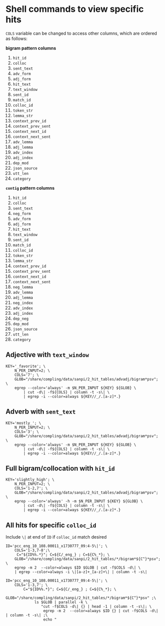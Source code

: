 # Shell commands to view specific hits

`COLS` variable can be changed to access other columns, which are ordered as follows:

**bigram pattern columns**
1. `hit_id`
1. `colloc`
1. `sent_text`
1. `adv_form`
1. `adj_form`
1. `hit_text`
1. `text_window`
1. `sent_id`
1. `match_id`
1. `colloc_id`
1. `token_str`
1. `lemma_str`
1. `context_prev_id`
1. `context_prev_sent`
1. `context_next_id`
1. `context_next_sent`
1. `adv_lemma`
1. `adj_lemma`
1. `adv_index`
1. `adj_index`
1. `dep_mod`
1. `json_source`
1. `utt_len`
1. `category`

**`contig` pattern columns**
1. `hit_id`
1. `colloc`
1. `sent_text`
1. `neg_form`
1. `adv_form`
1. `adj_form`
1. `hit_text`
1. `text_window`
1. `sent_id`
1. `match_id`
1. `colloc_id`
1. `token_str`
1. `lemma_str`
1. `context_prev_id`
1. `context_prev_sent`
1. `context_next_id`
1. `context_next_sent`
1. `neg_lemma`
1. `adv_lemma`
1. `adj_lemma`
1. `neg_index`
1. `adv_index`
1. `adj_index`
1. `dep_neg`
1. `dep_mod`
1. `json_source`
1. `utt_len`
1. `category`

## Adjective with `text_window`

```{shell}
KEY='_favorite'; \
    N_PER_INPUT=2; \
    COLS='7'; \
    GLOB="/share/compling/data/sanpi/2_hit_tables/advadj/bigram*psv"; \
    egrep --color='always' -m $N_PER_INPUT ${KEY} ${GLOB} \
        | cut -d\| -f${COLS} | column -t -s\| \
        | egrep -i --color=always ${KEY//_/.[a-z]*.}
```

## Adverb with `sent_text`

```{shell}
KEY='mostly_'; \
    N_PER_INPUT=2; \
    COLS='3'; \
    GLOB="/share/compling/data/sanpi/2_hit_tables/advadj/bigram*psv"; \
    egrep --color='always' -m $N_PER_INPUT ${KEY} ${GLOB} \
        | cut -d\| -f${COLS} | column -t -s\| \
        | egrep -i --color=always ${KEY//_/.[a-z]*.}
```

## Full bigram/collocation with `hit_id`

```{shell}
KEY='slightly_high'; \
    N_PER_INPUT=2; \
    COLS='1-2,7'; \
    GLOB="/share/compling/data/sanpi/2_hit_tables/advadj/bigram*psv"; \
    egrep --color='always' -h -m $N_PER_INPUT ${KEY} ${GLOB} \
        | cut -d\| -f${COLS} | column -t -s\| \
        | egrep -i --color=always ${KEY//_/.[a-z]*.}
```

## All hits for specific `colloc_id`

Include `\|` at end of `ID` if `colloc_id` match desired

```{shell}
ID='pcc_eng_10_108.00011_x1730777_09:4-5\|'; \
    COLS='1-3,7-8';\
     C="${ID%%.*}"; C=${C/_eng_} ; C=${C%_*}; \
    GLOB="/share/compling/data/sanpi/2_hit_tables/*/bigram*${C^}*psv"; \
    egrep -m 2  --color=always $ID $GLOB | cut -f$COLS -d\| \
    | egrep --color=always -i \|[a-z]+_[a-z]+\| | column -t -s\|
```

```{shell}
ID='pcc_eng_10_108.00011_x1730777_09:4-5\|'; \
    COLS='1-3,7'; \
        C="${ID%%.*}"; C=${C/_eng_} ; C=${C%_*}; \
            GLOB="/share/compling/data/sanpi/2_hit_tables/*/bigram*${C^}*psv" ;\
             ls $GLOB | parallel -k \
                "cut -f$COLS -d\| {} | head -1 | column -t -s\|; \
                 egrep -m 2  --color=always $ID {} | cut -f$COLS -d\| | column -t -s\| ;\
                 echo "
```
